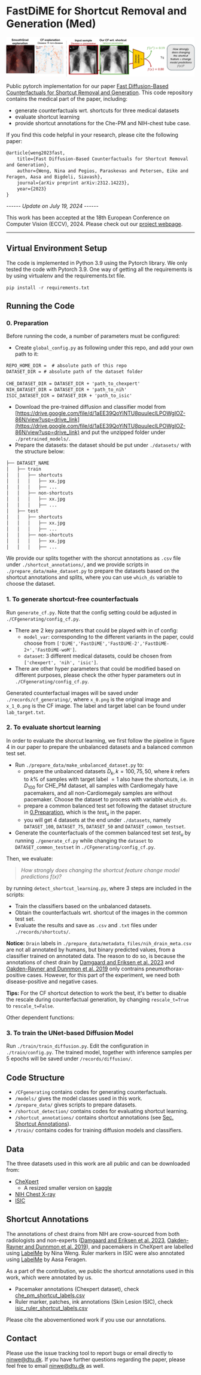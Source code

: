 # FastDiME for Shortcut Removal and Generation (Med)

![](figures/overview_method.jpg)

Public pytorch implementation for our paper [Fast Diffusion-Based Counterfactuals for Shortcut Removal and Generation](https://arxiv.org/abs/2312.14223). This code repository contains the medical part of the paper, including:
* generate counterfactuals wrt. shortcuts for three medical datasets
* evaluate shortcut learning
* provide shortcut annotations for the Che-PM and NIH-chest tube case.

If you find this code helpful in your research, please cite the following paper:

```
@article{weng2023fast,
    title={Fast Diffusion-Based Counterfactuals for Shortcut Removal and Generation},   
    author={Weng, Nina and Pegios, Paraskevas and Petersen, Eike and Feragen, Aasa and Bigdeli, Siavash},
    journal={arXiv preprint arXiv:2312.14223},
    year={2023}
}
```

------ *Update on July 19, 2024* ------

This work has been accepted at the 18th European Conference on Computer Vision (ECCV), 2024. 
Please check out our [project webpage](https://fastdime.compute.dtu.dk/).
-------------------------- --

## Virtual Environment Setup
The code is implemented in Python 3.9 using the Pytorch library. We only tested the code with Pytorch 3.9. One way of getting all the requirements is by using virtualenv and the requirements.txt file.

`pip install -r requirements.txt`

## Running the Code

### 0. Preparation
Before running the code, a number of parameters must be configured:
* Create `global_config.py` as following under this repo, and add your own path to it:

```
REPO_HOME_DIR =  # absolute path of this repo
DATASET_DIR = # absolute path of the dataset folder

CHE_DATASET_DIR = DATASET_DIR + 'path_to_chexpert'
NIH_DATASET_DIR = DATASET_DIR + 'path_to_nih'
ISIC_DATASET_DIR = DATASET_DIR + 'path_to_isic'
```

* Download the pre-trained diffusion and classifier model from [https://drive.google.com/file/d/1aEE39QoYiNTU8puuIeclLPOWgIOZ-86N/view?usp=drive_link](https://drive.google.com/file/d/1aEE39QoYiNTU8puuIeclLPOWgIOZ-86N/view?usp=drive_link) and put the unzipped folder under `./pretrained_models/`.  
* Prepare the datasets: the dataset should be put under `./datasets/` with the structure below:

```
├── DATASET_NAME
│   ├── train
│   │   ├── shortcuts
│   │   │   ├── xx.jpg
│   │   │   ├── ...
│   │   ├── non-shortcuts
│   │   │   ├── xx.jpg
│   │   │   ├── ...
│   ├── test
│   │   ├── shortcuts
│   │   │   ├── xx.jpg
│   │   │   ├── ...
│   │   ├── non-shortcuts
│   │   │   ├── xx.jpg
│   │   │   ├── ...
```

We provide our splits together with the shorcut annotations as `.csv` file under `./shortcut_annotations/`, and we provide scripts in `./prepare_data/make_dataset.py` to prepare the datasets based on the shortcut annotations and splits, where you can use `which_ds` variable to choose the dataset. 


### 1. To generate shortcut-free counterfactuals 

Run `generate_cf.py`. Note that the config setting could be adjusted in `./CFgenerating/config_cf.py`.
* There are 2 key parameters that could be played with in cf config: 
    * `model_var`: corresponding to the different variants in the paper, could choose from `['DiME','FastDiME','FastDiME-2','FastDiME-2+','FastDiME-woM']`.
    * `dataset`: 3 different medical datasets, could be chosen from `['chexpert', 'nih', 'isic']`. 
* There are other hyper parameters that could be modified based on different purposes, please check the other hyper parameters out in `./CFgenerating/config_cf.py`.

Generated counterfactual images will be saved under `./records/cf_generating/`, where `x_0.png` is the original image and `x_1_0.png` is the CF image. The label and target label can be found under `lab_target.txt`.


### 2. To evaluate shortcut learning

In order to evaluate the shorcut learning, we first follow the pipeline in figure 4 in our paper to prepare the unbalanced datasets and a balanced common test set.

* Run `./prepare_data/make_unbalanced_dataset.py` to:
    * prepare the unbalanced datasets $D_k, k = {100, 75, 50}$, where $k$ refers to $k$% of samples with target label $=1$ also have the shortcuts, i.e. in $D_100$ for CHE_PM dataset, all samples with Cardiomegaly have pacemakers, and all non-Cardiomegaly samples are without pacemaker. Choose the dataset to process with variable `which_ds`.
    * prepare a common balanced test set following the dataset structure in [0.Preparation](#0-preparation), which is the $test_u$ in the paper. 
    * you will get 4 datasets at the end under `./datasets`, namely `DATASET_100`, `DATASET_75`, `DATASET_50` and `DATASET_common_testset`.
* Generate the counterfactuals of the commen balanced test set $test_u$ by running `./generate_cf.py` while changing the `dataset` to `DATASET_common_testset` in `./CFgenerating/config_cf.py`.

Then, we evaluate:
> *How strongly does changing the shortcut feature change model predictions f(x)?*

by running `detect_shortcut_learning.py`, where 3 steps are included in the scripts:
* Train the classifiers based on the unbalanced datasets.
* Obtain the counterfactuals wrt. shortcut of the images in the common test set.
* Evaluate the results and save as `.csv` and `.txt` files under `./records/shortcuts/`. 

**Notice:** `Drain` labels in `./prepare_data/metadata_files/nih_drain_meta.csv` are not all annotated by humans, but binary predicted values, from a classifier trained on annotated data. The reason to do so, is because the annotations of chest drain by [Damgaard and Eriksen et al. 2023](https://arxiv.org/abs/2309.02244) and [Oakden-Rayner and Dunnmon et al. 2019](https://arxiv.org/abs/1909.12475) only contrains pneumothorax-positive cases. However, for this part of the experiment, we need both disease-positive and negative cases.

**Tips:** For the CF shortcut detection to work the best, it's better to disable the rescale during counterfactual generation, by changing `rescale_t=True` to `rescale_t=False`.

Other dependent functions:
### 3. To train the UNet-based Diffusion Model

Run `./train/train_diffusion.py`. Edit the configuration in `./train/config.py`. The trained model, together with inference samples per 5 epochs will be saved under `/records/diffusion/`.

## Code Structure

* `/CFgenerating` contains codes for generating counterfactuals.
* `/models/` gives the model classes used in this work.
* `/prepare_data/` gives scripts to prepare datasets.
* `/shortcut_detection/` contains codes for evaluating shortcut learning.
* `/shortcut_annotations/` contains shortcut annotations (see [Sec. Shortcut Annotations](#shortcut-annotations)).
* `/train/` contains codes for training diffusion models and classifiers.

## Data
The three datasets used in this work are all public and can be downloaded from:
* [CheXpert](https://stanfordaimi.azurewebsites.net/datasets/8cbd9ed4-2eb9-4565-affc-111cf4f7ebe2)
    * A resized smaller version on [kaggle](https://www.kaggle.com/datasets/ashery/chexpert)
* [NIH Chest X-ray](https://nihcc.app.box.com/v/ChestXray-NIHCC)
* [ISIC](https://challenge.isic-archive.com/data/)


## Shortcut Annotations
The annotations of chest drains from NIH are crow-sourced from both radiologists and non-experts ([Damgaard and Eriksen et al. 2023](https://arxiv.org/abs/2309.02244), [Oakden-Rayner and Dunnmon et al. 2019](https://arxiv.org/abs/1909.12475)), and pacemakers in CheXpert are labelled using [LabelMe](http://labelme.csail.mit.edu/Release3.0/) by Nina Weng. Ruler markers in ISIC were also annotated using [LabelMe](http://labelme.csail.mit.edu/Release3.0/) by Aasa Feragen.

As a part of the contribution, we public the shortcut annotations used in this work, which were annotated by us. 
- Pacemaker annotations (Chexpert dataset), check [che_pm_shortcut_labels.csv](./shortcut_annotations/che_pm_shortcut_labels.csv)
- Ruler marker, patches, ink annotations (Skin Lesion ISIC), check [isic_ruler_shortcut_labels.csv](./shortcut_annotations/isic_ruler_shortcut_labels.csv)

Please cite the abovementioned work if you use our annotations.


## Contact
Please use the issue tracking tool to report bugs or email directly to [ninwe@dtu.dk](ninwe@dtu.dk). If you have further questions regarding the paper, please feel free to email [ninwe@dtu.dk](ninwe@dtu.dk) as well.




